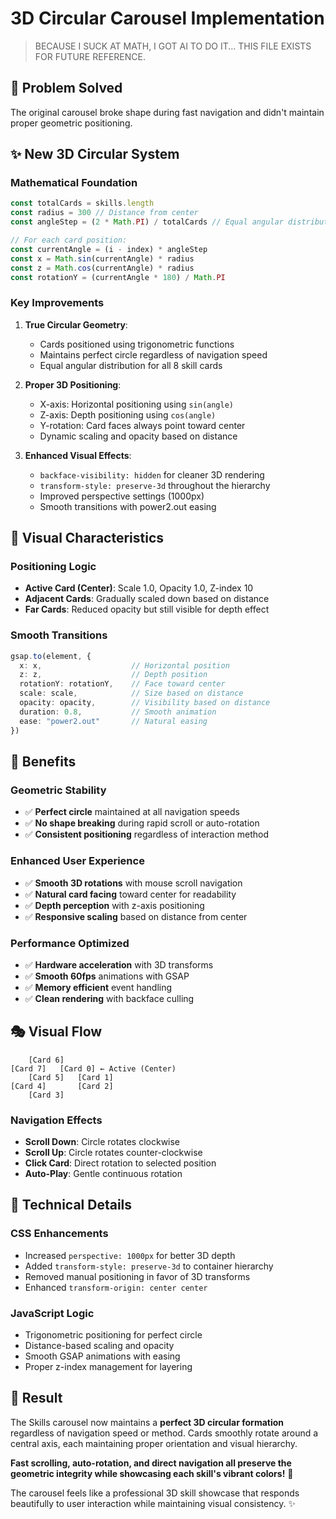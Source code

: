 # 3D Circular Carousel Implementation

> BECAUSE I SUCK AT MATH, I GOT AI TO DO IT...
> THIS FILE EXISTS FOR FUTURE REFERENCE.

## 🎯 Problem Solved
The original carousel broke shape during fast navigation and didn't maintain proper geometric positioning.

## ✨ New 3D Circular System

### **Mathematical Foundation**
```typescript
const totalCards = skills.length
const radius = 300 // Distance from center
const angleStep = (2 * Math.PI) / totalCards // Equal angular distribution

// For each card position:
const currentAngle = (i - index) * angleStep
const x = Math.sin(currentAngle) * radius
const z = Math.cos(currentAngle) * radius
const rotationY = (currentAngle * 180) / Math.PI
```

### **Key Improvements**

1. **True Circular Geometry**:
   - Cards positioned using trigonometric functions
   - Maintains perfect circle regardless of navigation speed
   - Equal angular distribution for all 8 skill cards

2. **Proper 3D Positioning**:
   - X-axis: Horizontal positioning using `sin(angle)`
   - Z-axis: Depth positioning using `cos(angle)`
   - Y-rotation: Card faces always point toward center
   - Dynamic scaling and opacity based on distance

3. **Enhanced Visual Effects**:
   - `backface-visibility: hidden` for cleaner 3D rendering
   - `transform-style: preserve-3d` throughout the hierarchy
   - Improved perspective settings (1000px)
   - Smooth transitions with power2.out easing

## 🎨 Visual Characteristics

### **Positioning Logic**
- **Active Card (Center)**: Scale 1.0, Opacity 1.0, Z-index 10
- **Adjacent Cards**: Gradually scaled down based on distance
- **Far Cards**: Reduced opacity but still visible for depth effect

### **Smooth Transitions**
```typescript
gsap.to(element, {
  x: x,                    // Horizontal position
  z: z,                    // Depth position  
  rotationY: rotationY,    // Face toward center
  scale: scale,            // Size based on distance
  opacity: opacity,        // Visibility based on distance
  duration: 0.8,           // Smooth animation
  ease: "power2.out"       // Natural easing
})
```

## 🚀 Benefits

### **Geometric Stability**
- ✅ **Perfect circle** maintained at all navigation speeds
- ✅ **No shape breaking** during rapid scroll or auto-rotation
- ✅ **Consistent positioning** regardless of interaction method

### **Enhanced User Experience**
- ✅ **Smooth 3D rotations** with mouse scroll navigation
- ✅ **Natural card facing** toward center for readability
- ✅ **Depth perception** with z-axis positioning
- ✅ **Responsive scaling** based on distance from center

### **Performance Optimized**
- ✅ **Hardware acceleration** with 3D transforms
- ✅ **Smooth 60fps** animations with GSAP
- ✅ **Memory efficient** event handling
- ✅ **Clean rendering** with backface culling

## 🎭 Visual Flow

```
    [Card 6]
[Card 7]   [Card 0] ← Active (Center)
    [Card 5]   [Card 1]
[Card 4]       [Card 2]
    [Card 3]
```

### **Navigation Effects**
- **Scroll Down**: Circle rotates clockwise
- **Scroll Up**: Circle rotates counter-clockwise  
- **Click Card**: Direct rotation to selected position
- **Auto-Play**: Gentle continuous rotation

## 🔧 Technical Details

### **CSS Enhancements**
- Increased `perspective: 1000px` for better 3D depth
- Added `transform-style: preserve-3d` to container hierarchy
- Removed manual positioning in favor of 3D transforms
- Enhanced `transform-origin: center center`

### **JavaScript Logic**
- Trigonometric positioning for perfect circle
- Distance-based scaling and opacity
- Smooth GSAP animations with easing
- Proper z-index management for layering

## 🎉 Result
The Skills carousel now maintains a **perfect 3D circular formation** regardless of navigation speed or method. Cards smoothly rotate around a central axis, each maintaining proper orientation and visual hierarchy. 

**Fast scrolling, auto-rotation, and direct navigation all preserve the geometric integrity while showcasing each skill's vibrant colors!** 🌟

The carousel feels like a professional 3D skill showcase that responds beautifully to user interaction while maintaining visual consistency. ✨
